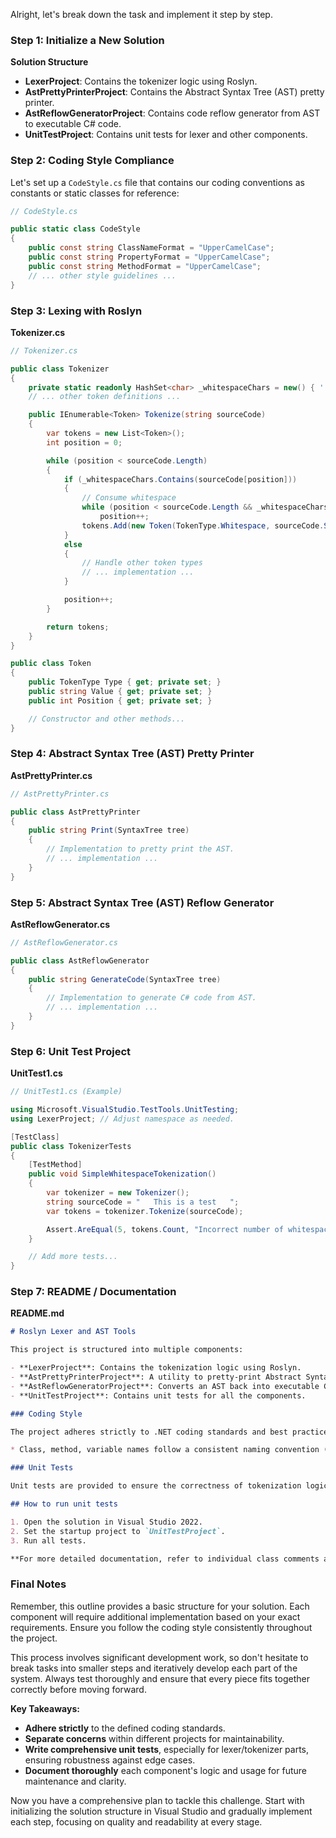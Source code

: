﻿Alright, let's break down the task and implement it step by step.

### Step 1: Initialize a New Solution

**Solution Structure**

- **LexerProject**: Contains the tokenizer logic using Roslyn.
- **AstPrettyPrinterProject**: Contains the Abstract Syntax Tree (AST) pretty printer.
- **AstReflowGeneratorProject**: Contains code reflow generator from AST to executable C# code.
- **UnitTestProject**: Contains unit tests for lexer and other components.

### Step 2: Coding Style Compliance

Let's set up a `CodeStyle.cs` file that contains our coding conventions as constants or static classes for reference:

```csharp
// CodeStyle.cs

public static class CodeStyle
{
    public const string ClassNameFormat = "UpperCamelCase";
    public const string PropertyFormat = "UpperCamelCase";
    public const string MethodFormat = "UpperCamelCase";
    // ... other style guidelines ...
}
```

### Step 3: Lexing with Roslyn

**Tokenizer.cs**

```csharp
// Tokenizer.cs

public class Tokenizer
{
    private static readonly HashSet<char> _whitespaceChars = new() { ' ', '\t', '\r', '\n' };
    // ... other token definitions ...

    public IEnumerable<Token> Tokenize(string sourceCode)
    {
        var tokens = new List<Token>();
        int position = 0;

        while (position < sourceCode.Length)
        {
            if (_whitespaceChars.Contains(sourceCode[position]))
            {
                // Consume whitespace
                while (position < sourceCode.Length && _whitespaceChars.Contains(sourceCode[position]))
                    position++;
                tokens.Add(new Token(TokenType.Whitespace, sourceCode.Substring(position), position));
            }
            else
            {
                // Handle other token types
                // ... implementation ...
            }

            position++;
        }

        return tokens;
    }
}

public class Token
{
    public TokenType Type { get; private set; }
    public string Value { get; private set; }
    public int Position { get; private set; }

    // Constructor and other methods...
}
```

### Step 4: Abstract Syntax Tree (AST) Pretty Printer

**AstPrettyPrinter.cs**

```csharp
// AstPrettyPrinter.cs

public class AstPrettyPrinter
{
    public string Print(SyntaxTree tree)
    {
        // Implementation to pretty print the AST.
        // ... implementation ...
    }
}
```

### Step 5: Abstract Syntax Tree (AST) Reflow Generator

**AstReflowGenerator.cs**

```csharp
// AstReflowGenerator.cs

public class AstReflowGenerator
{
    public string GenerateCode(SyntaxTree tree)
    {
        // Implementation to generate C# code from AST.
        // ... implementation ...
    }
}
```

### Step 6: Unit Test Project

**UnitTest1.cs**

```csharp
// UnitTest1.cs (Example)

using Microsoft.VisualStudio.TestTools.UnitTesting;
using LexerProject; // Adjust namespace as needed.

[TestClass]
public class TokenizerTests
{
    [TestMethod]
    public void SimpleWhitespaceTokenization()
    {
        var tokenizer = new Tokenizer();
        string sourceCode = "   This is a test   ";
        var tokens = tokenizer.Tokenize(sourceCode);

        Assert.AreEqual(5, tokens.Count, "Incorrect number of whitespace tokens");
    }

    // Add more tests...
}
```

### Step 7: README / Documentation

**README.md**

```markdown
# Roslyn Lexer and AST Tools

This project is structured into multiple components:

- **LexerProject**: Contains the tokenization logic using Roslyn.
- **AstPrettyPrinterProject**: A utility to pretty-print Abstract Syntax Trees.
- **AstReflowGeneratorProject**: Converts an AST back into executable C# code.
- **UnitTestProject**: Contains unit tests for all the components.

### Coding Style

The project adheres strictly to .NET coding standards and best practices:

* Class, method, variable names follow a consistent naming convention (CamelCase).

### Unit Tests

Unit tests are provided to ensure the correctness of tokenization logic among other functionalities. 

## How to run unit tests

1. Open the solution in Visual Studio 2022.
2. Set the startup project to `UnitTestProject`.
3. Run all tests.

**For more detailed documentation, refer to individual class comments and method headers within each source file.**

```

### Final Notes

Remember, this outline provides a basic structure for your solution. Each component will require additional implementation based on your exact requirements. Ensure you follow the coding style consistently throughout the project.

This process involves significant development work, so don't hesitate to break tasks into smaller steps and iteratively develop each part of the system. Always test thoroughly and ensure that every piece fits together correctly before moving forward.

**Key Takeaways:**

- **Adhere strictly** to the defined coding standards.
- **Separate concerns** within different projects for maintainability.
- **Write comprehensive unit tests**, especially for lexer/tokenizer parts, ensuring robustness against edge cases.
- **Document thoroughly** each component's logic and usage for future maintenance and clarity.

Now you have a comprehensive plan to tackle this challenge. Start with initializing the solution structure in Visual Studio and gradually implement each step, focusing on quality and readability at every stage.
